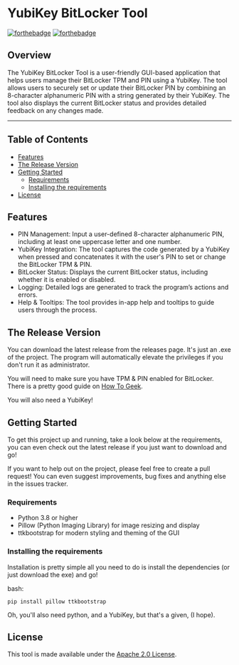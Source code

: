 # YubiKey BitLocker Tool
[![forthebadge](https://forthebadge.com/images/badges/platform-windows.svg)](https://forthebadge.com)
[![forthebadge](https://forthebadge.com/images/badges/made-with-python.svg)](https://forthebadge.com)

## Overview
The YubiKey BitLocker Tool is a user-friendly GUI-based application that helps users manage their BitLocker TPM and PIN using a YubiKey. The tool allows users to securely set or update their BitLocker PIN by combining an 8-character alphanumeric PIN with a string generated by their YubiKey. The tool also displays the current BitLocker status and provides detailed feedback on any changes made.

---

## Table of Contents
- [Features](#Features)
- [The Release Version](#the-release-version)
- [Getting Started](#Getting-Started)
    - [Requirements](#Requirements)
    - [Installing the requirements](#installing-the-requirements)
- [License](#license)

## Features
- PIN Management: Input a user-defined 8-character alphanumeric PIN, including at least one uppercase letter and one number.
- YubiKey Integration: The tool captures the code generated by a YubiKey when pressed and concatenates it with the user's PIN to set or change the BitLocker TPM & PIN.
- BitLocker Status: Displays the current BitLocker status, including whether it is enabled or disabled.
- Logging: Detailed logs are generated to track the program’s actions and errors.
- Help & Tooltips: The tool provides in-app help and tooltips to guide users through the process.

## The Release Version
You can download the latest release from the releases page. It's just an .exe of the project. The program will automatically elevate the privileges if you don't run it as administrator.

You will need to make sure you have TPM & PIN enabled for BitLocker. There is a pretty good guide on [How To Geek](https://www.howtogeek.com/262720/how-to-enable-a-pre-boot-bitlocker-pin-on-windows/).

You will also need a YubiKey!

## Getting Started
To get this project up and running, take a look below at the requirements, you can even check out the latest release if you just want to download and go!

If you want to help out on the project, please feel free to create a pull request! You can even suggest improvements, bug fixes and anything else in the issues tracker.

### Requirements
- Python 3.8 or higher
- Pillow (Python Imaging Library) for image resizing and display
- ttkbootstrap for modern styling and theming of the GUI

### Installing the requirements
Installation is pretty simple all you need to do is install the dependencies (or just download the exe) and go!

bash:
```
pip install pillow ttkbootstrap
```

Oh, you'll also need python, and a YubiKey, but that's a given, (I hope).

## License

This tool is made available under the [Apache 2.0 License](https://www.apache.org/licenses/LICENSE-2.0).
